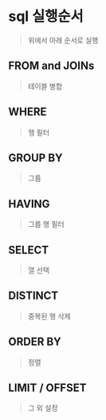 # sql 실행순서

> 위에서 아래 순서로 실행

## FROM and JOINs

> 테이블 병합

## WHERE

> 행 필터

## GROUP BY

> 그룹

## HAVING

> 그룹 행 필터

## SELECT

> 열 선택

## DISTINCT

> 중복된 행 삭제

## ORDER BY

> 정렬

## LIMIT / OFFSET

> 그 외 설정
